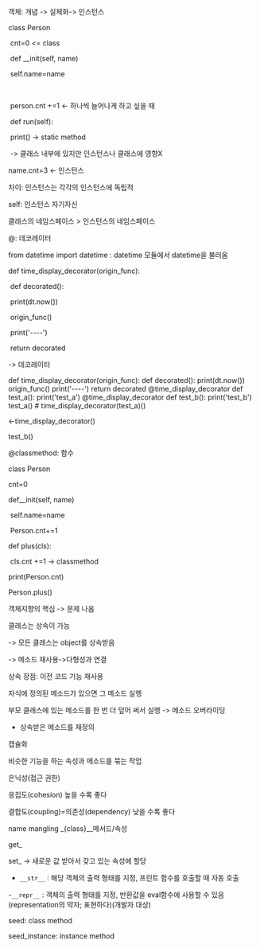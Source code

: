 객체: 개념 -> 실체화-> 인스턴스

class Person

​	cnt=0 <= class

​	def __init(self, name)

​	self.name=name

​	

​	person.cnt +=1 <- 하나씩 늘어나게 하고 싶을 때



​	def run(self):

​		print() -> static method

​	-> 클래스 내부에 있지만 인스턴스나 클래스에 영향X	

name.cnt=3 <- 인스턴스

차이: 인스턴스는 각각의 인스턴스에 독립적



self: 인스턴스 자기자신



클래스의 네임스페이스 > 인스턴스의 네임스페이스



@: 데코레이터



from datetime import datetime : datetime 모듈에서  datetime을 불러옴



def time_display_decorator(origin_func):

​	def decorated():

​		print(dt.now())

​		origin_func()

​		print('----')

​	return decorated 

-> 데코레이터



def time_display_decorator(origin_func):
    def decorated():
        print(dt.now())
        origin_func()
        print('----')
    return decorated
@time_display_decorator
def test_a():
    print('test_a')
@time_display_decorator
def test_b():
    print('test_b')
test_a() # time_display_decorator(test_a)()

<-time_display_decorator()

test_b()



@classmethod: 함수

class Person

cnt=0

def__init(self, name)

​	self.name=name

​	Person.cnt+=1

def plus(cls):

​	cls.cnt +=1 -> classmethod

print(Person.cnt)

Person.plus()



객체지향의 핵심 -> 문제 나옴



클래스는 상속이 가능

-> 모든 클래스는 object를 상속받음

-> 메소드 재사용->다형성과 연결



상속 장점: 이전 코드 기능 재사용



자식에 정의된 메소드가 있으면 그 메소드 실행



부모 클래스에 있는 메소드를 한 번 더 덮어 써서 실행 -> 메소드 오버라이딩

- 상속받은 메소드를 재정의



캡슐화

비슷한 기능을 하는 속성과 메소드를 묶는 작업

은닉성(접근 권한)

응집도(cohesion) 높을 수록 좋다 

결합도(coupling)=의존성(dependency) 낮을 수록 좋다



name mangling _{class}__메서드/속성

get_

set_ -> 새로운 값 받아서 갖고 있는 속성에 할당



- `__str__` : 해당 객체의 출력 형태를 지정, 프린트 함수를 호출할 때 자동 호출

-`__repr__` : 객체의 출력 형태를 지정, 반환값을 eval함수에 사용할 수 있음(representation의 약자; 표현하다)(개발자 대상)



seed: class method

seed_instance: instance method

